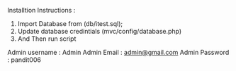 Installtion Instructions : 

1. Import Database from (db/itest.sql);
2. Update database credintials (mvc/config/database.php)
3. And Then run script

Admin username  : Admin
Admin Email : admin@gmail.com
Admin Password : pandit006